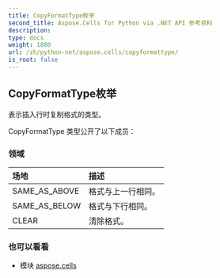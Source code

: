 ```yaml
---
title: CopyFormatType枚举
second_title: Aspose.Cells for Python via .NET API 参考资料
description:
type: docs
weight: 1880
url: /zh/python-net/aspose.cells/copyformattype/
is_root: false
---
```

## CopyFormatType枚举
表示插入行时复制格式的类型。



CopyFormatType 类型公开了以下成员：

### 领域
|场地|描述|
| :- | :- |
| SAME_AS_ABOVE |格式与上一行相同。|
| SAME_AS_BELOW |格式与下行相同。|
| CLEAR |清除格式。|



### 也可以看看
* 模块 [aspose.cells](..)
